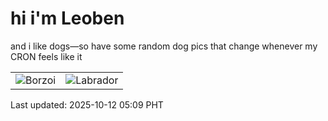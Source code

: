 # hi i'm Leoben

and i like dogs—so have some random dog pics that change whenever my CRON feels like it

|  |  |
|--------|----------|
| ![Borzoi](https://random-dog-vercel.vercel.app/api/random-borzoi?v=1760216944) | ![Labrador](https://random-dog-vercel.vercel.app/api/random-labrador?v=1760216944) |

Last updated: 2025-10-12 05:09 PHT
